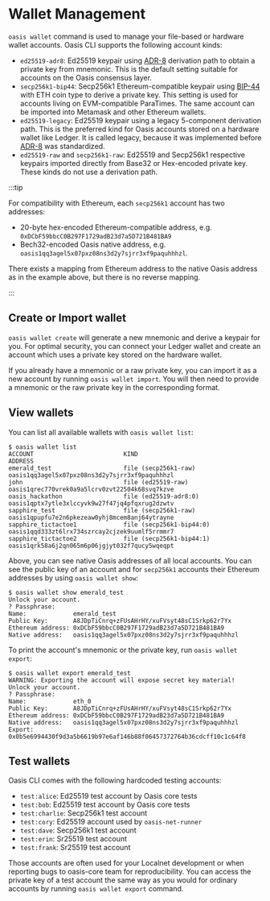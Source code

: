 # Wallet Management

`oasis wallet` command is used to manage your file-based or hardware wallet
accounts. Oasis CLI supports the following account kinds:

- `ed25519-adr8`: Ed25519 keypair using [ADR-8] derivation path to obtain
  a private key from mnemonic. This is the default setting suitable for
  accounts on the Oasis consensus layer.
- `secp256k1-bip44`: Secp256k1 Ethereum-compatible keypair using [BIP-44]
  with ETH coin type to derive a private key. This setting is
  used for accounts living on EVM-compatible ParaTimes. The same account can
  be imported into Metamask and other Ethereum wallets.
- `ed25519-legacy`: Ed25519 keypair using a legacy 5-component derivation path.
  This is the preferred kind for Oasis accounts stored on
  a hardware wallet like Ledger. It is called legacy, because it was
  implemented before [ADR-8] was standardized.
- `ed25519-raw` and `secp256k1-raw`: Ed25519 and Secp256k1 respective keypairs
  imported directly from Base32 or Hex-encoded private key. These kinds
  do not use a derivation path.

:::tip

For compatibility with Ethereum, each `secp256k1` account has two addresses:

- 20-byte hex-encoded Ethereum-compatible address, e.g. `0xDCbF59bbcC0B297F1729adB23d7a5D721B481BA9`
- Bech32-encoded Oasis native address, e.g. `oasis1qq3agel5x07pxz08ns3d2y7sjrr3xf9paquhhhzl`.

There exists a mapping from Ethereum address to the native Oasis address as in
the example above, but there is no reverse mapping.

:::

[ADR-8]: ../../../adrs/0008-standard-account-key-generation.md
[BIP-44]: https://github.com/bitcoin/bips/blob/master/bip-0044.mediawiki

## Create or Import wallet

`oasis wallet create` will generate a new mnemonic and derive a keypair for
you. For optimal security, you can connect your Ledger wallet and create an
account which uses a private key stored on the hardware wallet.

If you already have a mnemonic or a raw private key, you can import it
as a new account by running `oasis wallet import`. You will then need to
provide a mnemonic or the raw private key in the corresponding format.

## View wallets

You can list all available wallets with `oasis wallet list`:

```
$ oasis wallet list
ACCOUNT                         KIND                            ADDRESS                                        
emerald_test                    file (secp256k1-raw)            oasis1qq3agel5x07pxz08ns3d2y7sjrr3xf9paquhhhzl
john                            file (ed25519-raw)              oasis1qrec770vrek0a9a5lcrv0zvt22504k68svq7kzve
oasis_hackathon                 file (ed25519-adr8:0)           oasis1qptx7ytle3xlccyvk9w27f47jq4pfqxrug2dzwtv
sapphire_test                   file (secp256k1-raw)            oasis1qpupfu7e2n6pkezeaw0yhj8mcem8anj64ytrayne
sapphire_tictactoe1             file (secp256k1-bip44:0)        oasis1qqd333zt6lrx734szrcay2cjzek9uumlf5rrmmr7
sapphire_tictactoe2             file (secp256k1-bip44:1)        oasis1qrk58a6j2qn065m6p06jgjyt032f7qucy5wqeqpt
```

Above, you can see native Oasis addresses of all local accounts. You can see
the public key of an account and for `secp256k1` accounts their Ethereum
addresses by using `oasis wallet show`:

```
$ oasis wallet show emerald_test
Unlock your account.
? Passphrase: 
Name:             emerald_test
Public Key:       A8JDpTiCnrq+zFUsAHrHY/xuFVsyt48sC1Srkp62r7Yx
Ethereum address: 0xDCbF59bbcC0B297F1729adB23d7a5D721B481BA9
Native address:   oasis1qq3agel5x07pxz08ns3d2y7sjrr3xf9paquhhhzl
```

To print the account's mnemonic or the private key, run `oasis wallet export`:

```
$ oasis wallet export emerald_test
WARNING: Exporting the account will expose secret key material!
Unlock your account.
? Passphrase: 
Name:             eth_0
Public Key:       A8JDpTiCnrq+zFUsAHrHY/xuFVsyt48sC1Srkp62r7Yx
Ethereum address: 0xDCbF59bbcC0B297F1729adB23d7a5D721B481BA9
Native address:   oasis1qq3agel5x07pxz08ns3d2y7sjrr3xf9paquhhhzl
Export:
0x0b5e6994430f9d3a5b6619b97e6af146b88f06457372764b36cdcff10c1c64f8
```

## Test wallets

Oasis CLI comes with the following hardcoded testing accounts:

- `test:alice`: Ed25519 test account by Oasis core tests
- `test:bob`: Ed25519 test account by Oasis core tests
- `test:charlie`: Secp256k1 test account
- `test:cory`: Ed25519 account used by `oasis-net-runner`
- `test:dave`: Secp256k1 test account
- `test:erin`: Sr25519 test account
- `test:frank`: Sr25519 test account

Those accounts are often used for your Localnet development or when
reporting bugs to oasis-core team for reproducibility. You can access the
private key of a test account the same way as you would for ordinary accounts
by running `oasis wallet export` command.

[oasis-core]: https://github.com/oasisprotocol/oasis-core
